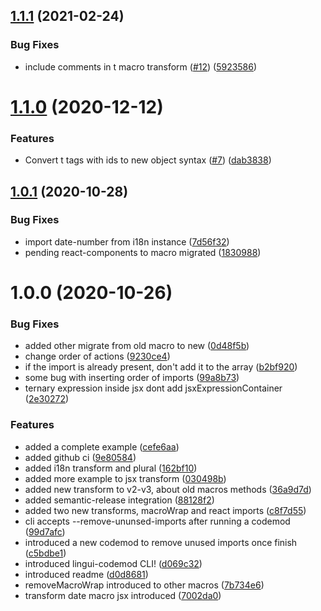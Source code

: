 ## [1.1.1](https://github.com/lingui/codemods/compare/v1.1.0...v1.1.1) (2021-02-24)


### Bug Fixes

* include comments in t macro transform ([#12](https://github.com/lingui/codemods/issues/12)) ([5923586](https://github.com/lingui/codemods/commit/59235869c6a5bbe3a16eab1f210d7e22f2a8432b))

# [1.1.0](https://github.com/lingui/codemods/compare/v1.0.1...v1.1.0) (2020-12-12)


### Features

* Convert t tags with ids to new object syntax ([#7](https://github.com/lingui/codemods/issues/7)) ([dab3838](https://github.com/lingui/codemods/commit/dab383839b015a2219e27bdd59fdc68938a783a6))

## [1.0.1](https://github.com/lingui/codemods/compare/v1.0.0...v1.0.1) (2020-10-28)


### Bug Fixes

* import date-number from i18n instance ([7d56f32](https://github.com/lingui/codemods/commit/7d56f3219c36693186467851c4572545e38d431e))
* pending react-components to macro migrated ([1830988](https://github.com/lingui/codemods/commit/18309883b5842bbefffb94b915cda40acc4cc6d0))

# 1.0.0 (2020-10-26)


### Bug Fixes

* added other migrate from old macro to new ([0d48f5b](https://github.com/lingui/codemods/commit/0d48f5b2ec109c9d4b5fc809079e3995c6721ba5))
* change order of actions ([9230ce4](https://github.com/lingui/codemods/commit/9230ce40ebc09deb04d55a1649f68b79086c2d89))
* if the import is already present, don't add it to the array ([b2bf920](https://github.com/lingui/codemods/commit/b2bf9205b0b49dd0cad76536658fd35d7592ae10))
* some bug with inserting order of imports ([99a8b73](https://github.com/lingui/codemods/commit/99a8b736c7de8ea3c1e9aa9d6dbac00923f7b595))
* ternary expression inside jsx dont add jsxExpressionContainer ([2e30272](https://github.com/lingui/codemods/commit/2e30272ca0e322e55e29af52f2915c3732f08c8e))


### Features

* added a complete example ([cefe6aa](https://github.com/lingui/codemods/commit/cefe6aaaab6dd2cb7d151b2260bae2d3b522ee2d))
* added github ci ([9e80584](https://github.com/lingui/codemods/commit/9e80584db9ccb85d1cb86f104ffc7989bfcb0da4))
* added i18n transform and plural ([162bf10](https://github.com/lingui/codemods/commit/162bf106922d17d4d9fe2ca3de2ef21002086623))
* added more example to jsx transform ([030498b](https://github.com/lingui/codemods/commit/030498b7e0003e834cf2d350247ef9218dac8115))
* added new transform to v2-v3, about old macros methods ([36a9d7d](https://github.com/lingui/codemods/commit/36a9d7d98091d343fa06d9016388cb43f600bc54))
* added semantic-release integration ([88128f2](https://github.com/lingui/codemods/commit/88128f2c78ad0075686e5452625bd900bc16231f))
* added two new transforms, macroWrap and react imports ([c8f7d55](https://github.com/lingui/codemods/commit/c8f7d551047706a9139a2cf11da30de4ce0b80cd))
* cli accepts --remove-ununsed-imports after running a codemod ([99d7afc](https://github.com/lingui/codemods/commit/99d7afce12b527683007528001d4a3205ff62efd))
* introduced a new codemod to remove unused imports once finish ([c5bdbe1](https://github.com/lingui/codemods/commit/c5bdbe14c18b6ae87dbece76c7c9d5adf3ce2207))
* introduced lingui-codemod CLI! ([d069c32](https://github.com/lingui/codemods/commit/d069c3231da8c5e55c9439010076689424c8df09))
* introduced readme ([d0d8681](https://github.com/lingui/codemods/commit/d0d8681dd780a2d08655582a9a286798111878be))
* removeMacroWrap introduced to other macros ([7b734e6](https://github.com/lingui/codemods/commit/7b734e6835c378f00a02e879ded365d78b066f35))
* transform date macro jsx introduced ([7002da0](https://github.com/lingui/codemods/commit/7002da0fc5e7d488a988b792bac43ef732fc792d))

